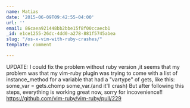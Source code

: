 ```yaml
---
name: Matias
date: '2015-06-09T09:42:55-04:00'
url: ''
email: 86caea921448bb2bbe15f8f00ccaecb1
_id: e1ce1255-26dc-4dd0-a278-881f5745abea
slug: "/os-x-vim-with-ruby-crashes/"
template: comment

---
```


UPDATE:
I could fix the problem without ruby version ,it seems that my problem was that my vim-ruby plugin was trying to come with a list of instance_method for a variable that had a "vartype" of gets, like this:
some_var = gets.chomp
some_var.(and it'll crash)
But after following this steps, everything is working great now, sorry for incovenience!!
https://github.com/vim-ruby/vim-ruby/pull/229
